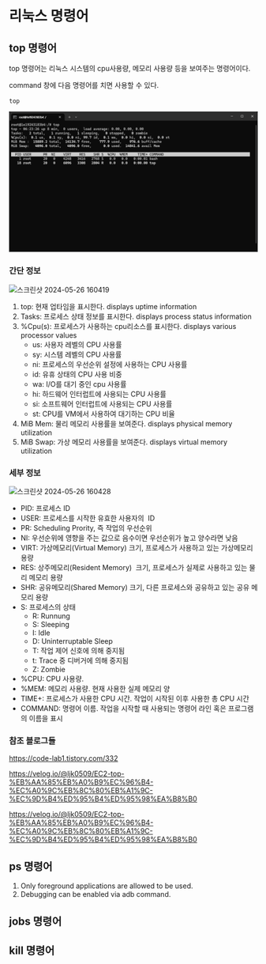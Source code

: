 # 리눅스 명령어

## top 명령어
top 명령어는 리눅스 시스템의 cpu사용량, 메모리 사용량 등을 보여주는 명령어이다.

command 창에 다음 명령어를 치면 사용할 수 있다.
```
top
```


![top_command0](images/top/top_command0.png)

### 간단 정보
![스크린샷 2024-05-26 160419](https://github.com/Cheems9/README_TEST/assets/170844889/5b27f2fd-8166-422b-add4-24dd3d796695)
1. top: 현재 업타임을 표시한다. displays uptime information
2. Tasks: 프로세스 상태 정보를 표시한다. displays process status information
3. %Cpu(s): 프로세스가 사용하는 cpu리소스를 표시한다. displays various processor values
   - us: 사용자 레벨의 CPU 사용률
   - sy: 시스템 레벨의 CPU 사용률
   - ni: 프로세스의 우선순위 설정에 사용하는 CPU 사용률
   - id: 유휴 상태의 CPU 사용 비중
   - wa: I/O를 대기 중인 cpu 사용률
   - hi: 하드웨어 인터럽트에 사용되는 CPU 사용률
   - si: 소프트웨어 인터럽트에 사용되는 CPU 사용률
   - st: CPU를 VM에서 사용하여 대기하는 CPU 비율
4. MiB Mem: 물리 메모리 사용률을 보여준다. displays physical memory utilization
5. MiB Swap: 가상 메모리 사용률을 보여준다. displays virtual memory utilization

### 세부 정보
![스크린샷 2024-05-26 160428](https://github.com/Cheems9/README_TEST/assets/170844889/79f1d4b3-1e64-4d54-a7b6-3f9ebf455660)
- PID: 프로세스 ID
- USER: 프로세스를 시작한 유효한 사용자의  ID
- PR: Scheduling Prority, 즉 작업의 우선순위
- NI: 우선순위에 영향을 주는 값으로 음수이면 우선순위가 높고 양수라면 낮음
- VIRT: 가상메모리(Virtual Memory) 크기, 프로세스가 사용하고 있는 가상메모리 용량
- RES: 상주메모리(Resident Memory)  크기, 프로세스가 실제로 사용하고 있는 물리 메모리 용량
- SHR: 공유메모리(Shared Memory) 크기, 다른 프로세스와 공유하고 있는 공유 메모리 용량
- S: 프로세스의 상태
  - R: Runnung
  - S: Sleeping
  - I: Idle
  - D: Uninterruptable Sleep
  - T: 작업 제어 신호에 의해 중지됨
  - t: Trace 중 디버거에 의해 중지됨
  - Z: Zombie
- %CPU: CPU 사용량. 
- %MEM: 메모리 사용량. 현재 사용한 실제 메모리 양
- TIME+: 프로세스가 사용한 CPU 시간. 작업이 시작된 이후 사용한 총 CPU 시간
- COMMAND: 명령어 이름. 작업을 시작할 때 사용되는 명령어 라인 혹은 프로그램의 이름을 표시



### 참조 블로그들
https://code-lab1.tistory.com/332

https://velog.io/@ljk0509/EC2-top-%EB%AA%85%EB%A0%B9%EC%96%B4-%EC%A0%9C%EB%8C%80%EB%A1%9C-%EC%9D%B4%ED%95%B4%ED%95%98%EA%B8%B0

https://velog.io/@ljk0509/EC2-top-%EB%AA%85%EB%A0%B9%EC%96%B4-%EC%A0%9C%EB%8C%80%EB%A1%9C-%EC%9D%B4%ED%95%B4%ED%95%98%EA%B8%B0



## ps 명령어
1. Only foreground applications are allowed to be used.
2. Debugging can be enabled via adb command.

## jobs 명령어

## kill 명령어
